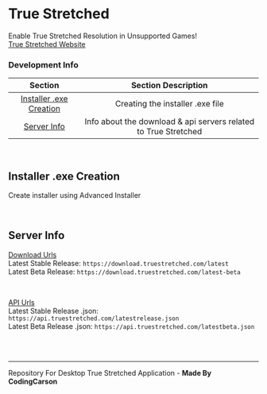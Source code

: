 # True Stretched
Enable True Stretched Resolution in Unsupported Games! <br/>
[True Stretched Website](https://truestretched.com) <br/>

### Development Info
| Section | Section Description |
| :---: | :---: |
| [Installer .exe Creation](#installer-exe-creation) | Creating the installer .exe file |
| [Server Info](#server-info) | Info about the download & api servers related to True Stretched |

<br/>

## Installer .exe Creation
Create installer using Advanced Installer

<br/>

## Server Info
<ins>Download Urls</ins> <br/>
Latest Stable Release: `https://download.truestretched.com/latest` <br/>
Latest Beta Release: `https://download.truestretched.com/latest-beta` <br/>

<br/>

<ins>API Urls</ins> <br/>
Latest Stable Release .json: `https://api.truestretched.com/latestrelease.json` <br/>
Latest Beta Release .json: `https://api.truestretched.com/latestbeta.json` <br/>

<br/>

<br/>

---
Repository For Desktop True Stretched Application - <b>Made By CodingCarson</b>
